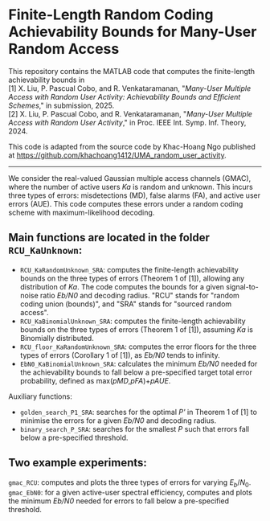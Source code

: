 
# Finite-Length Random Coding Achievability Bounds for Many-User Random Access

This repository contains the MATLAB code that computes the finite-length achievability bounds in\
[1] X. Liu, P. Pascual Cobo, and R. Venkataramanan, "*Many-User Multiple Access with Random User Activity: Achievability Bounds and Efficient Schemes*," in submission, 2025.\
[2] X. Liu, P. Pascual Cobo, and R. Venkataramanan, "*Many-User Multiple Access with Random User Activity*," in Proc. IEEE Int. Symp. Inf. Theory, 2024.

This code is adapted from the source code by Khac-Hoang Ngo published at https://github.com/khachoang1412/UMA_random_user_activity.

---
We consider the real-valued Gaussian multiple access channels (GMAC), where the number of active users *Ka* is random and unknown. This incurs three types of errors: misdetections (MD), false alarms (FA), and active user errors (AUE). This code computes these errors under a random coding scheme with maximum-likelihood decoding.

## Main functions are located in the folder `RCU_KaUnknown`:
- `RCU_KaRandomUnknown_SRA`: computes the finite-length achievability bounds on the three types of errors (Theorem 1 of [1]), allowing any distribution of *Ka*. The code computes the bounds for a given signal-to-noise ratio *Eb/N0* and decoding radius. "RCU" stands for "random coding union (bounds)", and "SRA" stands for "sourced random access".
- `RCU_KaBinomialUnknown_SRA`: computes the finite-length achievability bounds on the three types of errors (Theorem 1 of [1]), assuming *Ka* is Binomially distributed. 
- `RCU_floor_KaRandomUnknown_SRA`: computes the error floors for the three types of errors (Corollary 1 of [1]), as *Eb/N0* tends to infinity.
- `EbN0_KaBinomialUnknown_SRA`: calculates the minimum *Eb/N0* needed for the achievability bounds to fall below a pre-specified target total error probability, defined as max(*pMD*,*pFA*)+*pAUE*.

Auxiliary functions: 
- `golden_search_P1_SRA`: searches for the optimal *P'* in Theorem 1 of [1] to minimise the errors for a given *Eb/N0* and decoding radius.
- `binary_search_P_SRA`: searches for the smallest *P* such that errors fall below a pre-specified threshold.

## Two example experiments:
`gmac_RCU`:  computes and plots the three types of errors for varying $E_b/N_0$.
`gmac_EbN0`: for a given active-user spectral efficiency, computes and plots the minimum *Eb/N0* needed for errors to fall below a pre-specified threshold.